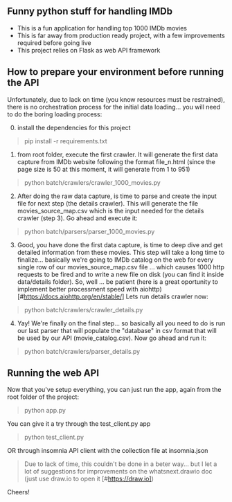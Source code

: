 ## Funny python stuff for handling IMDb ##
+  This is a fun application for handling top 1000 IMDb movies
+ This is far away from production ready project, with a few improvements required before going live
+ This project relies on Flask as web API framework

## How to prepare your environment before running the API
Unfortunately, due to lack on time (you know resources must be restrained), there is no orchestration process for the initial data loading... you will need to do the boring loading process:

0. install the dependencies for this project
> pip install -r requirements.txt

1. from root folder, execute the first crawler. It will generate the first data capture from IMDb website following the format file_n.html (since the page size is 50 at this moment, it will generate from 1 to 951)
> python batch/crawlers/crawler_1000_movies.py

2. After doing the raw data capture, is time to parse and create the input file for next step (the details crawler). This will generate the file movies_source_map.csv which is the input needed for the details crawler (step 3).
Go ahead and execute it:
> python batch/parsers/parser_1000_movies.py

3. Good, you have done the first data capture, is time to deep dive and get detailed information from these movies. This step will take a long time to finalize... basically we're going to IMDb catalog on the web for every single row of our movies_source_map.csv file ... which causes 1000 http requests to be fired and to write a new file on disk (you can find it inside data/details folder). So, well ... be patient (here is a great oportunity to implement better processment speed with aiohttp) [#https://docs.aiohttp.org/en/stable/]
Lets run details crawler now:
> python batch/crawlers/crawler_details.py

4. Yay! We're finally on the final step... so basically all you need to do is run our last parser that will populate the "database" in csv format that will be used by our API (movie_catalog.csv). Now go ahead and run it:
> python batch/crawlers/parser_details.py

## Running the web API

Now that you've setup everything, you can just run the app, again from the root folder of the project:
> python app.py

You can give it a try through the test_client.py app
> python test_client.py

OR through insomnia API client with the collection file at insomnia.json

> Due to lack of time, this couldn't be done in a beter way... but I let a lot of suggestions for improvements on the whatsnext.drawio doc (just use draw.io to open it [#https://draw.io])

Cheers!


